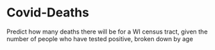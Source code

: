 # Covid-Deaths
Predict how many deaths there will be for a WI census tract, given the number of people who have tested positive, broken down by age
